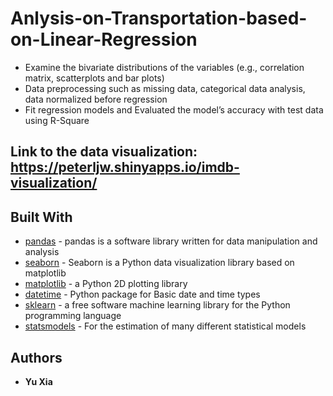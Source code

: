 # Anlysis-on-Transportation-based-on-Linear-Regression
*   Examine the bivariate distributions of the variables (e.g., correlation matrix, scatterplots and bar plots)
*   Data preprocessing such as missing data, categorical data analysis, data normalized before regression
*   Fit regression models and Evaluated the model’s accuracy with test data using R-Square

## Link to the data visualization: https://peterljw.shinyapps.io/imdb-visualization/

## Built With

* [pandas](https://pandas.pydata.org/) -  pandas is a software library written for data manipulation and analysis
* [seaborn](https://seaborn.pydata.org/) - Seaborn is a Python data visualization library based on matplotlib
* [matplotlib](https://matplotlib.org/) -  a Python 2D plotting library
* [datetime](https://docs.python.org/3/library/datetime.html) - Python package for Basic date and time types
* [sklearn](https://scikit-learn.org/stable/) -  a free software machine learning library for the Python programming language
* [statsmodels](https://www.statsmodels.org/stable/index.html) - For the estimation of many different statistical models

## Authors
* **Yu Xia** 

